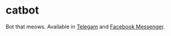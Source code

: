 # catbot

Bot that meows. Available in [Telegam](https://t.me/cat42bot) and [Facebook Messenger](https://m.me/catbot42).
